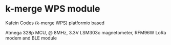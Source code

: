 # k-merge WPS module 
Kafein Codes (k-merge WPS) platformio based

Atmega 328p MCU, @ 8MHz, 3.3V
LSM303c magnetometer, RFM96W LoRa modem and BLE module
